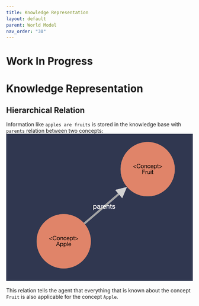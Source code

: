 ```yaml
---
title: Knowledge Representation
layout: default
parent: World Model
nav_order: "30"
---
```

# Work In Progress

# Knowledge Representation

## Hierarchical Relation
Information like `apples are fruits` is stored in the knowledge base with `parents` relation between two concepts:
![](../../assets/images/img1.png)

This relation tells the agent that everything that is known about the concept `Fruit` is also applicable for the concept `Apple`.



